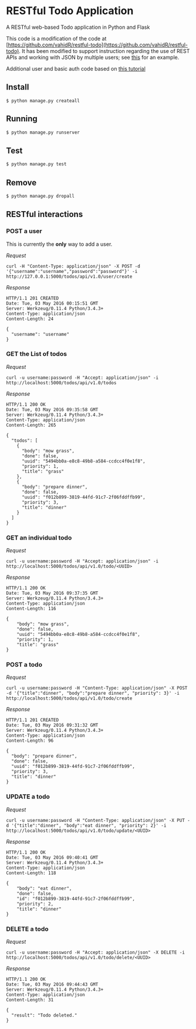 # RESTful Todo Application
A RESTful web-based Todo application in Python and Flask

<!---
[![Build Status](https://travis-ci.org/vahidR/restful-todo.svg?branch=master)](https://travis-ci.org/vahidR/restful-todo)
--->

This code is a modification of the code at
[https://github.com/vahidR/restful-todo](https://github.com/vahidR/restful-todo).
It has been modified to support instruction regarding the use of REST APIs and
working with JSON by multiple users; see
[this](https://github.com/zarthur/CSCC-Fundamentals-Android-Notes/blob/master/week_15/readme.md)
for an example.

Additional user and basic auth code based on
[this tutorial](http://blog.miguelgrinberg.com/post/restful-authentication-with-flask)



## Install
```
$ python manage.py createall
```

## Running
```bash
$ python manage.py runserver
```

## Test
```bash
$ python manage.py test
```

## Remove
```bash
$ python manage.py dropall
```


## RESTful interactions

### POST a user
This is currently the **only** way to add a user.

*Request*

```
curl -H "Content-Type: application/json" -X POST -d '{"username":"username","password":"password"}' -i http://127.0.0.1:5000/todos/api/v1.0/user/create
```

*Response*

```
HTTP/1.1 201 CREATED
Date: Tue, 03 May 2016 00:15:51 GMT
Server: Werkzeug/0.11.4 Python/3.4.3+
Content-Type: application/json
Content-Length: 24

{
  "username": "username"
}
```

### GET the List of todos
*Request*

```
curl -u username:password -H "Accept: application/json" -i http://localhost:5000/todos/api/v1.0/todos
```

*Response*

```
HTTP/1.1 200 OK
Date: Tue, 03 May 2016 09:35:58 GMT
Server: Werkzeug/0.11.4 Python/3.4.3+
Content-Type: application/json
Content-Length: 265

{
  "todos": [
    {
      "body": "mow grass",
      "done": false,
      "uuid": "5494bb0a-e8c8-49b8-a584-ccdcc4f0e1f8",
      "priority": 1,
      "title": "grass"
    },
    {
      "body": "prepare dinner",
      "done": false,
      "uuid": "f012b899-3819-44fd-91c7-2f06fddffb99",
      "priority": 3,
      "title": "dinner"
    }
  ]
}
```

### GET an individual todo
*Request*

```
curl -u username:password -H "Accept: application/json" -i http://localhost:5000/todos/api/v1.0/todo/<UUID>
```

*Response*

```
HTTP/1.1 200 OK
Date: Tue, 03 May 2016 09:37:35 GMT
Server: Werkzeug/0.11.4 Python/3.4.3+
Content-Type: application/json
Content-Length: 116

{
    "body": "mow grass",
    "done": false,
    "uuid": "5494bb0a-e8c8-49b8-a584-ccdcc4f0e1f8",
    "priority": 1,
    "title": "grass"
}
```

### POST a todo
*Request*
```
curl -u username:password -H "Content-Type: application/json" -X POST -d '{"title":"dinner", "body":"prepare dinner", "priority": 3}' -i http://localhost:5000/todos/api/v1.0/todo/create
```

*Response*
```
HTTP/1.1 201 CREATED
Date: Tue, 03 May 2016 09:31:32 GMT
Server: Werkzeug/0.11.4 Python/3.4.3+
Content-Type: application/json
Content-Length: 96

{
  "body": "prepare dinner",
  "done": false,
  "uuid": "f012b899-3819-44fd-91c7-2f06fddffb99",
  "priority": 3,
  "title": "dinner"
}
```

### UPDATE a todo
*Request*

```
curl -u username:password -H "Content-Type: application/json" -X PUT -d '{"title":"dinner", "body":"eat dinner", "priority": 2}' -i http://localhost:5000/todos/api/v1.0/todo/update/<UUID>
```

*Response*

```
HTTP/1.1 200 OK
Date: Tue, 03 May 2016 09:40:41 GMT
Server: Werkzeug/0.11.4 Python/3.4.3+
Content-Type: application/json
Content-Length: 118

{
    "body": "eat dinner",
    "done": false,
    "id": "f012b899-3819-44fd-91c7-2f06fddffb99",
    "priority": 2,
    "title": "dinner"
}
```

### DELETE a todo
*Request*

```
curl -u username:password -H "Accept: application/json" -X DELETE -i http://localhost:5000/todos/api/v1.0/todo/delete/<UUID>
```

*Response*

```
HTTP/1.1 200 OK
Date: Tue, 03 May 2016 09:44:43 GMT
Server: Werkzeug/0.11.4 Python/3.4.3+
Content-Type: application/json
Content-Length: 31

{
  "result": "Todo deleted."
}
```